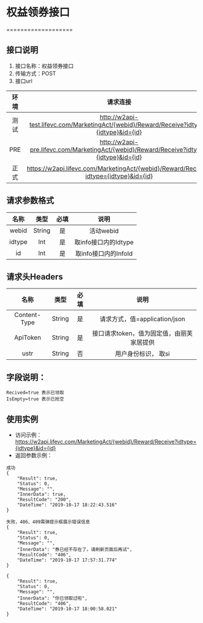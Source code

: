 # 权益领券接口
===================


## **接口说明**

1. 接口名称：权益领券接口
2. 传输方式：POST
3. 接口url

| **环境** | **请求连接** | **说明** |
| :-------: | :----------: | :---: |
| 测试|http://w2api-test.lifevc.com/MarketingAct/{webid}/Reward/Receive?idtype={idtype}&id={id}  | 
| PRE|http://w2api-pre.lifevc.com/MarketingAct/{webid}/Reward/Receive?idtype={idtype}&id={id}  |   
| 正式|https://w2api.lifevc.com/MarketingAct/{webid}/Reward/Receive?idtype={idtype}&id={id}  | 

## **请求参数格式**

| **名称**   | **类型** | **必填** | **说明** |
| :-------: | :----:   | :---:   | :---:   |
| webid| String|  是    | 活动webid
| idtype| Int|  是    | 取info接口内的Idtype
| id| Int|  是    | 取info接口内的InfoId

## **请求头Headers**

| **名称** | **类型** | **必填** | **说明** |
| :-------: 	 | :----: | :------:  | :---: |
| Content-Type    	 | String |  是    | 请求方式，值=application/json
| ApiToken    	 | String |  是    | 接口请求token，值为固定值，由丽芙家居提供
| ustr    	 | String |  否    | 用户身份标识， 取si

## **字段说明：**
```
Recived=true 表示已领取
IsEmpty=true 表示已抢空

```

## **使用实例**

* 访问示例：https://w2api.lifevc.com/MarketingAct/{webid}/Reward/Receive?idtype={idtype}&id={id}
* 返回参数示例：

```
成功
{
    "Result": true,
    "Status": 0,
    "Message": "",
    "InnerData": true,
    "ResultCode": "200",
    "DateTime": "2019-10-17 18:22:43.516"
}

```

```
失败，406、409需弹提示框展示错误信息
{
    "Result": true,
    "Status": 0,
    "Message": "",
    "InnerData": "券已经不存在了，请刷新页面后再试",
    "ResultCode": "406",
    "DateTime": "2019-10-17 17:57:31.774"
}

{
    "Result": true,
    "Status": 0,
    "Message": "",
    "InnerData": "你已领取过啦",
    "ResultCode": "406",
    "DateTime": "2019-10-17 18:00:58.021"
}

```



